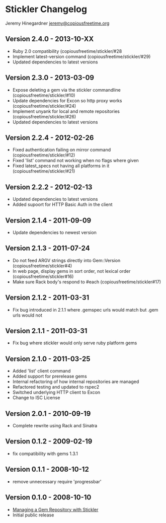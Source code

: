 Stickler Changelog
==================
Jeremy Hinegardner <jeremy@copiousfreetime.org>

Version 2.4.0 - 2013-10-XX
--------------------------
* Ruby 2.0 compatibility (copiousfreetime/stickler/#28
* Implement latest-version command (copiousfreetime/stickler/#29)
* Updated dependencies to latest versions

Version 2.3.0 - 2013-03-09
--------------------------
* Expose deleting a gem via the stickler commandline (copiousfreetime/stickler/#10)
* Update dependencies for Excon so http proxy works (copiousfreetime/stickler/#24)
* Implement unyank for local and remote repositories (copiousfreetime/stickler/#26)
* Updated dependencies to latest versions

Version 2.2.4 - 2012-02-26
--------------------------
* Fixed authentication failing on mirror command (copiousfreetime/stickler/#12)
* Fixed 'list' command not working when no flags where given
* Fixed latest_specs not having all platforms in it (copiousfreetime/stickler/#21)

Version 2.2.2 - 2012-02-13
--------------------------
* Updated dependencies to latest versions
* Added supoort for HTTP Basic Auth in the client

Version 2.1.4 - 2011-09-09
--------------------------
* Update dependencies to newest version

Version 2.1.3 - 2011-07-24
--------------------------
* Do not feed ARGV strings directly into Gem::Version (copiousfreetime/stickler#4)
* In web page, display gems in sort order, not lexical order (copiousfreetime/stickler#16)
* Make sure Rack body's respond to #each (copiousfreetime/stickler#17)

Version 2.1.2 - 2011-03-31
--------------------------
* Fix bug introduced in 2.1.1 where .gemspec urls would match but .gem urls would not

Version 2.1.1 - 2011-03-31
--------------------------
* Fix bug where stickler would only serve ruby platform gems

Version 2.1.0 - 2011-03-25
--------------------------
* Added 'list' client command
* Added support for prerelease gems
* Internal refactoring of how internal repositories are managed
* Refactored testing and updated to rspec2
* Switched underlying HTTP client to Excon
* Change to ISC License

Version 2.0.1 - 2010-09-19
--------------------------
* Complete rewrite using Rack and Sinatra

Version 0.1.2 - 2009-02-19
--------------------------
* fix compatibility with gems 1.3.1

Version 0.1.1 - 2008-10-12
--------------------------
* remove unnecessary require 'progressbar' 

Version 0.1.0 - 2008-10-10
--------------------------
* [Managing a Gem Repository with Stickler](http://copiousfreetime.org/articles/2008/10/09/managing-a-gem-repository-with-stickler.html)
* Initial public release
